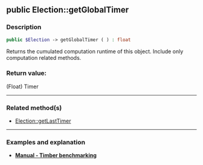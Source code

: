 ## public Election::getGlobalTimer

### Description    

```php
public $Election -> getGlobalTimer ( ) : float
```

Returns the cumulated computation runtime of this object. Include only computation related methods.
    

### Return value:   

(Float) Timer


---------------------------------------

### Related method(s)      

* [Election::getLastTimer](../Election%20Class/public%20Election--getLastTimer.md)    

---------------------------------------

### Examples and explanation

* **[Manual - Timber benchmarking](https://github.com/julien-boudry/Condorcet/wiki/III-%23-A.-Avanced-features---Configuration-%23-1.-Timer-Benchmarking)**    

